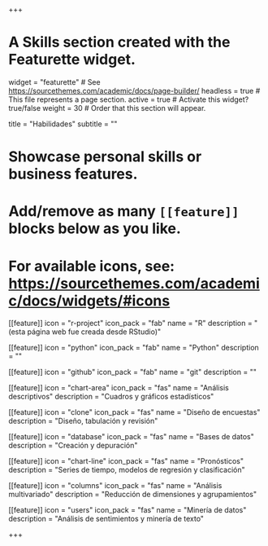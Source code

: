+++
# A Skills section created with the Featurette widget.
widget = "featurette"  # See https://sourcethemes.com/academic/docs/page-builder/
headless = true  # This file represents a page section.
active = true  # Activate this widget? true/false
weight = 30  # Order that this section will appear.

title = "Habilidades"
subtitle = ""

# Showcase personal skills or business features.
# 
# Add/remove as many `[[feature]]` blocks below as you like.
# 
# For available icons, see: https://sourcethemes.com/academic/docs/widgets/#icons

[[feature]]
  icon = "r-project"
  icon_pack = "fab"
  name = "R"
  description = "(esta página web fue creada desde RStudio)"
  
[[feature]]
  icon = "python"
  icon_pack = "fab"
  name = "Python"
  description = ""  
  
[[feature]]
  icon = "github"
  icon_pack = "fab"
  name = "git"
  description = "" 
  
[[feature]]
  icon = "chart-area"
  icon_pack = "fas"
  name = "Análisis descriptivos"
  description = "Cuadros y gráficos estadísticos" 

[[feature]]
  icon = "clone"
  icon_pack = "fas"
  name = "Diseño de encuestas"
  description = "Diseño, tabulación y revisión" 

[[feature]]
  icon = "database"
  icon_pack = "fas"
  name = "Bases de datos"
  description = "Creación y depuración" 

[[feature]]
  icon = "chart-line"
  icon_pack = "fas"
  name = "Pronósticos"
  description = "Series de tiempo, modelos de regresión y clasificación" 

[[feature]]
  icon = "columns"
  icon_pack = "fas"
  name = "Análisis multivariado"
  description = "Reducción de dimensiones y agrupamientos" 

[[feature]]
  icon = "users"
  icon_pack = "fas"
  name = "Minería de datos"
  description = "Análisis de sentimientos y minería de texto" 

+++
